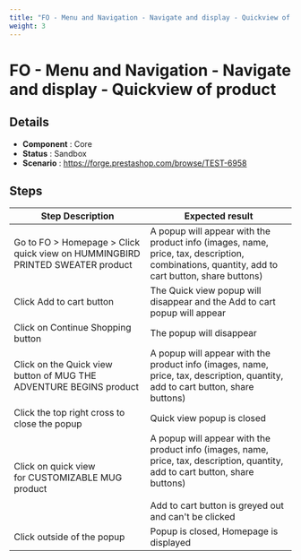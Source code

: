 ```yaml
---
title: "FO - Menu and Navigation - Navigate and display - Quickview of product"
weight: 3
---
```


# FO - Menu and Navigation - Navigate and display - Quickview of product
## Details
* **Component** : Core
* **Status** : Sandbox
* **Scenario** : https://forge.prestashop.com/browse/TEST-6958

## Steps
| Step Description | Expected result |
| ----- | ----- |
| Go to FO > Homepage > Click quick view on HUMMINGBIRD PRINTED SWEATER product | A popup will appear with the product info (images, name, price, tax, description, combinations, quantity, add to cart button, share buttons) |
| Click Add to cart button | The Quick view popup will disappear and the Add to cart popup will appear |
| Click on Continue Shopping button | The popup will disappear |
| Click on the Quick view button of MUG THE ADVENTURE BEGINS product | A popup will appear with the product info (images, name, price, tax, description, quantity, add to cart button, share buttons) |
| Click the top right cross to close the popup | Quick view popup is closed |
| Click on quick view for CUSTOMIZABLE MUG product | A popup will appear with the product info (images, name, price, tax, description, quantity, add to cart button, share buttons)<br><br>Add to cart button is greyed out and can't be clicked |
| Click outside of the popup | Popup is closed, Homepage is displayed |
